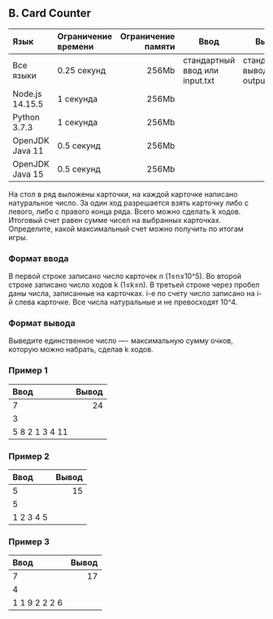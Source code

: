 ## B. Card Counter

| Язык            | Ограничение времени | Ограничение памяти | Ввод                           | Вывод                            |
|:----------------|:--------------------|-------------------:|--------------------------------|----------------------------------|
| Все языки       | 0.25 секунд         |              256Mb | стандартный ввод или input.txt | стандартный вывод или output.txt |
| Node.js 14.15.5 | 1 секунда           |              256Mb |                                |                                  |
| Python 3.7.3    | 1 секунда           |              256Mb |                                |                                  |
| OpenJDK Java 11 | 0.5 секунд          |              256Mb |                                |                                  |
| OpenJDK Java 15 | 0.5 секунд          |              256Mb |                                |                                  |

На стол в ряд выложены карточки, на каждой карточке написано натуральное число. За один ход разрешается взять карточку
либо с левого, либо с правого конца ряда. Всего можно сделать k ходов. Итоговый счет равен сумме чисел на выбранных
карточках. Определите, какой максимальный счет можно получить по итогам игры.

### Формат ввода

В первой строке записано число карточек n (1≤n≤10^5). Во второй строке записано число ходов k (1≤k≤n). В третьей строке
через пробел даны числа, записанные на карточках. i-е по счету число записано на i-й слева карточке. Все числа
натуральные и не превосходят 10^4.

### Формат вывода

Выведите единственное число —- максимальную сумму очков, которую можно набрать, сделав k ходов.

### Пример 1

| Ввод           | Вывод |
|:---------------|------:|
| 7              |   24  |
| 3              |       |
| 5 8 2 1 3 4 11 |       |

### Пример 2

| Ввод       | Вывод |
|:-----------|------:|
| 5          |    15 |
| 5          |       |
| 1 2 3 4 5  |       |

### Пример 3

| Ввод          | Вывод |
|:--------------|------:|
| 7             |    17 |
| 4             |       |
| 1 1 9 2 2 2 6 |       |
